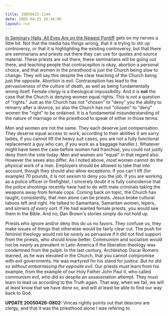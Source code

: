 ```yaml
---

title: 20050425-1144
date: 2005-04-25 16:44:00
layout: rut
---
```


<p> <a href="http://www.nytimes.com/2005/04/25/international/worldspecial2/25priests.html?position=&ei=5088&en=c373d5ebb7f302d8&ex=1272081600&adxnnl=1&partner=rssnyt&emc=rss&pagewanted=print&adxnnlx=1114440231-4HB3Cjc2OBt57nn/vN/BNA">In
Seminary Halls, All Eyes Are on the Newest Pontiff</a> gets on my
nerves a little bit.  Not that the media has things wrong, that
it is trying to stir up controversy, or that it is highlighting
the existing controversy, but that there are seminarians and
priests out there they can use for quotes and source material.
These priests are out there, these seminarians will be going out
there, and teaching people that contraception is okay, abortion
a personal choice, and that women in the priesthood is just the
Church being slow to change.  They will say this despite the clear
teaching of the Church being just the opposite.  Abortion is evil.
Contraception has lead to the pervasiveness of the culture of
death, as well as being fundamentally wrong itself.  Female clergy
is a theological impossibility.  And it is <strong>not</strong>
the case that the Church is denying women equal rights.  This is
not a question of "rights."  Just as the Church has not "chosen"
to "deny" you the ability to remarry after a divorce, so also the
Church has not "chosen" to "deny" women the "right" to be ordained.
It is a fundamental misunderstanding of the nature of marriage or
the priesthood to speak of either in those terms.</p>

<p>Men and women are not the same.  They each deserve just
compensation.  They deserve equal access to work, according to their
abilities (I am sorry ladies, if you cannot lift the heavy suit
cases, you are not a fully functional replacement a guy who can,
<em>if</em> you work as a baggage handler.).  Whatever might have been
the case before women had franchise, you could not justly deny them
the vote today.  Men and women are "equal" in that regard also.
However the sexes also differ.  As I noted above, <em>most</em>
women cannot do the physical work of a man.  Employers should be
allowed to take that into account, though they should also allow
exceptions.  If you can't lift (for example) 70 pounds, it is not
sexism to deny you the job.  If you are working as a police officer
or firefighter, I sincerely doubt it is fully coincidence that
the police shootings recently have had to do with male criminals
taking the weapons away from female cops.  Coming back on topic,
the Church has taught, consistently, that men alone can be priests.
Jesus broke cultural taboos left and right.  He talked to Samaritans,
Samaritan women, lepers, and sinners <em>of every sort</em>.
If He had wanted female priests, you would see them in the Bible.
And no, Dan Brown's stories simply do not hold up.</p>

<p>Priests who ignore and/or deny this do us no favors.  They
confuse us, they make issues of things that otherwise would be
fairly clear cut.  The push for feminist theology would not be
<em>nearly</em> as pervasive if it did not find support from the
priests, who should know better.  Communism and socialism would not
be <em>nearly</em> as prevalent in Latin America if the liberation
theology was condemned from the pulpit.  In the last century,
Archbishop Oscar Romero learned, as he was elevated in the Church,
that you cannot compromise with evil governments.  He was martyred
for his stand for justice.  <em>But he did so without embarrassing the
opposite evil</em>.  Our priests must learn from his example, from
the example of our Holy Father John Paul II, who called communism
evil, who did so despite an assassination attempt.  They must learn
to lead us according to the Truth again.  That way, when we fail,
we will at least know that we have done so, and will at least be
able to find our way back to God.</p>

<p><strong>UPDATE 20050426-0802:</strong>  Vincas rightly points out that deacons are clergy, and that it was the priesthood alone I was refering to.</p>

